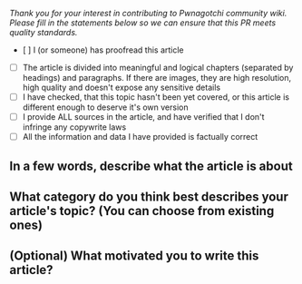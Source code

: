 _Thank you for your interest in contributing to Pwnagotchi community wiki. Please fill in the statements below so we can ensure that this PR meets quality standards._

- [ ] I (or someone) has proofread this article
- [ ] The article is divided into meaningful and logical chapters (separated by headings) and paragraphs. If there are images, they are high resolution, high quality and doesn't expose any sensitive details
- [ ] I have checked, that this topic hasn't been yet covered, or this article is different enough to deserve it's own version
- [ ] I provide ALL sources in the article, and have verified that I don't infringe any copywrite laws
- [ ] All the information and data I have provided is factually correct

## In a few words, describe what the article is about


## What category do you think best describes your article's topic? (You can choose from existing ones)


## (Optional) What motivated you to write this article?

